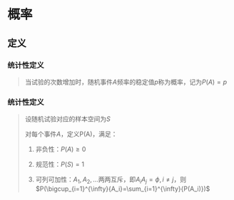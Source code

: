 # 概率

## 定义

### 统计性定义

> 当试验的次数增加时，随机事件$A$频率的稳定值$p$称为概率，记为$P(A)=p$

### 统计性定义

> 设随机试验对应的样本空间为$S$
>
> 对每个事件$A$，定义P(A)，满足：
>
> 1. 非负性：$P(A)\geq0$
>
> 2. 规范性：$P(S)=1$
>
> 3. 可列可加性：$A_1,A_2,...$两两互斥，即$A_iA_j=\phi,i\neq j$，则$P(\bigcup_{i=1}^{\infty}{A_i}=\sum_{i=1}^{\infty}{P(A_i)})$
